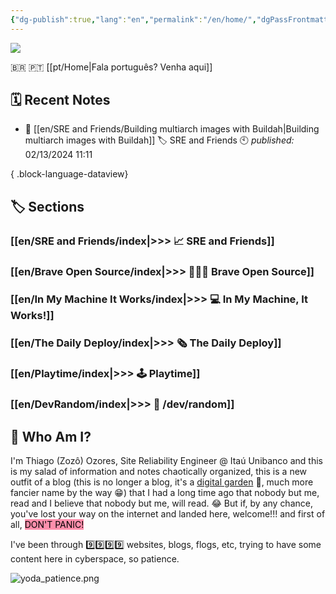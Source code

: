 ```yaml
---
{"dg-publish":true,"lang":"en","permalink":"/en/home/","dgPassFrontmatter":true}
---
```


![](/img/user/assets/taokaos.png)

🇧🇷 🇵🇹 [[pt/Home\|Fala português? Venha aqui]]

## 🗓️ Recent Notes

- 🔗 [[en/SRE and Friends/Building multiarch images with Buildah\|Building multiarch images with Buildah]] 🏷️ SRE and Friends 🕙 *published:* 02/13/2024 11:11

{ .block-language-dataview}

## 🏷️ Sections

### [[en/SRE and Friends/index\|>>> 📈 SRE and Friends]]
### [[en/Brave Open Source/index\|>>> 🧑🏻‍💻 Brave Open Source]]
### [[en/In My Machine It Works/index\|>>> 💻 In My Machine, It Works!]]
### [[en/The Daily Deploy/index\|>>> 🗞️ The Daily Deploy]]
### [[en/Playtime/index\|>>> 🕹️ Playtime]]
### [[en/DevRandom/index\|>>> 🔀 /dev/random]]


## 👨 Who Am I?

I'm Thiago (Zozô) Ozores, Site Reliability Engineer @ Itaú Unibanco and this is my salad of information and notes chaotically organized, this is a new outfit of a blog (this is no longer a blog, it's a [digital garden](https://joelhooks.com/digital-garden) 🏡, much more fancier name by the way 😁) that I had a long time ago that nobody but me, read and I believe that nobody but me, will read. 😂
But if, by any chance, you've lost your way on the internet and landed here, welcome!!! and first of all, <mark style="background: #FF5582A6;">DON'T PANIC!</mark>

I've been through 9️⃣9️⃣9️⃣9️⃣ websites, blogs, flogs, etc, trying to have some content here in cyberspace, so patience.

![yoda_patience.png](/img/user/assets/yoda_patience.png)